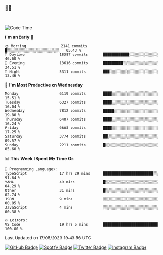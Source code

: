 ### 🤙🍺

<!-- <a href="https://github-readme-stats.vercel.app/api?username=hzak2xx&count_private=true&show_icons=true&theme=dracula">
  <img align="center" src="https://github-readme-stats.vercel.app/api?username=hzak2xx&count_private=true&show_icons=true&theme=dracula" />
</a>
</br> -->
</br>

<!--START_SECTION:waka-->
![Code Time](http://img.shields.io/badge/Code%20Time-2%2C403%20hrs%2010%20mins-blue)

**I'm an Early 🐤** 

```text
🌞 Morning                2141 commits        █░░░░░░░░░░░░░░░░░░░░░░░░   05.43 % 
🌆 Daytime                18387 commits       ████████████░░░░░░░░░░░░░   46.60 % 
🌃 Evening                13616 commits       █████████░░░░░░░░░░░░░░░░   34.51 % 
🌙 Night                  5311 commits        ███░░░░░░░░░░░░░░░░░░░░░░   13.46 % 
```
📅 **I'm Most Productive on Wednesday** 

```text
Monday                   6119 commits        ████░░░░░░░░░░░░░░░░░░░░░   15.51 % 
Tuesday                  6327 commits        ████░░░░░░░░░░░░░░░░░░░░░   16.04 % 
Wednesday                7812 commits        █████░░░░░░░░░░░░░░░░░░░░   19.80 % 
Thursday                 6407 commits        ████░░░░░░░░░░░░░░░░░░░░░   16.24 % 
Friday                   6805 commits        ████░░░░░░░░░░░░░░░░░░░░░   17.25 % 
Saturday                 3774 commits        ██░░░░░░░░░░░░░░░░░░░░░░░   09.57 % 
Sunday                   2211 commits        █░░░░░░░░░░░░░░░░░░░░░░░░   05.60 % 
```


📊 **This Week I Spent My Time On** 

```text
💬 Programming Languages: 
TypeScript               17 hrs 29 mins      ███████████████████████░░   91.64 % 
YAML                     49 mins             █░░░░░░░░░░░░░░░░░░░░░░░░   04.29 % 
Other                    31 mins             █░░░░░░░░░░░░░░░░░░░░░░░░   02.74 % 
JSON                     9 mins              ░░░░░░░░░░░░░░░░░░░░░░░░░   00.85 % 
JavaScript               4 mins              ░░░░░░░░░░░░░░░░░░░░░░░░░   00.38 % 

🔥 Editors: 
VS Code                  19 hrs 5 mins       █████████████████████████   100.00 % 
```


 Last Updated on 17/05/2023 19:43:56 UTC
<!--END_SECTION:waka-->

[![GitHub Badge](https://img.shields.io/badge/GitHub-100000?style=for-the-badge&logo=github&logoColor=white)](https://github.com/hzak2xx)
[![Spotify Badge](https://img.shields.io/badge/Spotify-1ED760?&style=for-the-badge&logo=spotify&logoColor=white)](https://open.spotify.com/user/uf90s6sbbh75a1mt44clkhkvf)
[![Twitter Badge](https://img.shields.io/badge/Twitter-1DA1F2?style=for-the-badge&logo=twitter&logoColor=white)](https://twitter.com/hzak2xx)
[![Instagram Badge](https://img.shields.io/badge/Instagram-E4405F?style=for-the-badge&logo=instagram&logoColor=white)](https://www.instagram.com/hzak2xx/)

